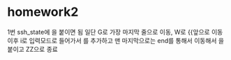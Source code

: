 # homework2


1번
ssh_state에 을 붙이면 됨
일단 G로 가장 마지막 줄으로 이동, W로 {{앞으로 이동 이후 i로 입력모드로 들어가서 를 추가하고 맨 마지막으로는 end를 통해서 이동해서 을 붙이고 ZZ으로 종료




